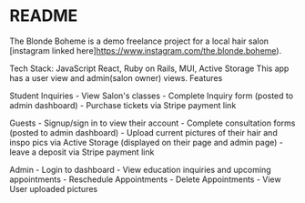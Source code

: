 # README

The Blonde Boheme is a demo freelance project for a local hair salon [instagram linked here]https://www.instagram.com/the.blonde.boheme).

Tech Stack: JavaScript React, Ruby on Rails, MUI, Active Storage
This app has a user view and admin(salon owner) views. Features

Student Inquiries 
    - View Salon's classes
    - Complete Inquiry form (posted to admin dashboard)
    - Purchase tickets via Stripe payment link

Guests
    - Signup/sign in to view their account
    - Complete consultation forms (posted to admin dashboard)
    - Upload current pictures of their hair and inspo pics via Active Storage (displayed on their page and admin page)
    - leave a deposit via Stripe payment link


Admin
    - Login to dashboard
    - View education inquiries and upcoming appointments
    - Reschedule Appointments
    - Delete Appointments
    - View User uploaded pictures

